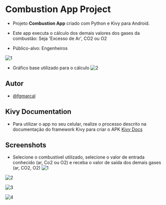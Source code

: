 
# Combustion App Project

- Projeto **Combustion App** criado com Python e Kivy para Android.

- Este app executa o cálculo dos demais valores dos gases da combustão: Seja 'Excesso de Ar', CO2 ou O2

- Público-alvo: Engenheiros

![1](https://raw.githubusercontent.com/fgmarcal/app-burn-for-boiler-py/develop/app%20play%20store%20assets/Main%20story.png?token=GHSAT0AAAAAACDGVVWLWVK7M5QFLBTLLCTAZF3ZXUA)

- Gráfico base utilizado para o cálculo
![2](https://raw.githubusercontent.com/fgmarcal/app-burn-for-boiler-py/develop/app%20play%20store%20assets/grafico.png?token=GHSAT0AAAAAACDGVVWLNLAMLQJW5K6WCYM6ZF3Z5AQ)






## Autor

- [@fgmarcal](https://github.com/fgmarcal)


## Kivy Documentation

- Para utilizar o app no seu celular, realize o processo descrito na documentação do framework Kivy para criar o APK
[Kivy Docs](https://kivy.org/doc/stable/guide/packaging.html)


## Screenshots

- Selecione o combustível utilizado, selecione o valor de entrada conhecido (ar, Co2 ou O2) e receba o valor de saída dos demais gases (ar, CO2, O2)
![1](https://raw.githubusercontent.com/fgmarcal/app-burn-for-boiler-py/develop/app%20play%20store%20assets/10pol-1.png?token=GHSAT0AAAAAACDGVVWLZDCLD2R27GC7OG4QZF3ZYOQ)

![2](https://raw.githubusercontent.com/fgmarcal/app-burn-for-boiler-py/develop/app%20play%20store%20assets/10pol-2.png?token=GHSAT0AAAAAACDGVVWKPHLTNKZO4ZPKIDPUZF3ZZSA)

![3](https://raw.githubusercontent.com/fgmarcal/app-burn-for-boiler-py/develop/app%20play%20store%20assets/10pol-3.png?token=GHSAT0AAAAAACDGVVWLEHEZE4XRMHB73OAGZF3Z3MA)

![4](https://raw.githubusercontent.com/fgmarcal/app-burn-for-boiler-py/develop/app%20play%20store%20assets/10pol-4.png?token=GHSAT0AAAAAACDGVVWKF5IZF533JA7IUO4EZF3Z3VQ)
